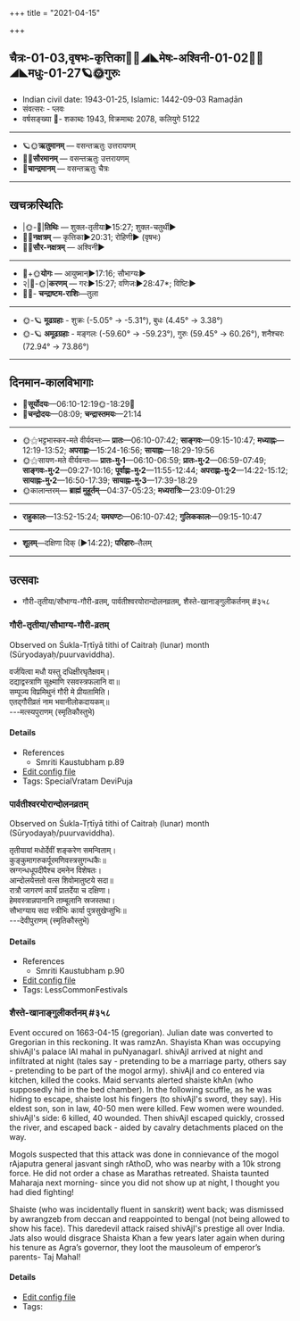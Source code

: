 +++
title = "2021-04-15"

+++
## चैत्रः-01-03,वृषभः-कृत्तिका🌛🌌◢◣मेषः-अश्विनी-01-02🌌🌞◢◣मधुः-01-27🪐🌞गुरुः
- Indian civil date: 1943-01-25, Islamic: 1442-09-03 Ramaḍān
- संवत्सरः - प्लवः
- वर्षसङ्ख्या 🌛- शकाब्दः 1943, विक्रमाब्दः 2078, कलियुगे 5122
___________________
- 🪐🌞**ऋतुमानम्** — वसन्तऋतुः उत्तरायणम्
- 🌌🌞**सौरमानम्** — वसन्तऋतुः उत्तरायणम्
- 🌛**चान्द्रमानम्** — वसन्तऋतुः चैत्रः
___________________


## खचक्रस्थितिः
- |🌞-🌛|**तिथिः** — शुक्ल-तृतीया►15:27; शुक्ल-चतुर्थी►  
- 🌌🌛**नक्षत्रम्** — कृत्तिका►20:31; रोहिणी► (वृषभः)  
- 🌌🌞**सौर-नक्षत्रम्** — अश्विनी►  
___________________
- 🌛+🌞**योगः** — आयुष्मान्►17:16; सौभाग्यः►  
- २|🌛-🌞|**करणम्** — गरः►15:27; वणिजः►28:47*; विष्टिः►  
- 🌌🌛- **चन्द्राष्टम-राशिः**—तुला  
___________________
- 🌞-🪐 **मूढग्रहाः** - शुक्रः (-5.05° → -5.31°), बुधः (4.45° → 3.38°)
- 🌞-🪐 **अमूढग्रहाः** - मङ्गलः (-59.60° → -59.23°), गुरुः (59.45° → 60.26°), शनैश्चरः (72.94° → 73.86°)
___________________


## दिनमान-कालविभागाः
- 🌅**सूर्योदयः**—06:10-12:19🌞️-18:29🌇  
- 🌛**चन्द्रोदयः**—08:09; **चन्द्रास्तमयः**—21:14  
___________________
- 🌞⚝भट्टभास्कर-मते वीर्यवन्तः— **प्रातः**—06:10-07:42; **साङ्गवः**—09:15-10:47; **मध्याह्नः**—12:19-13:52; **अपराह्णः**—15:24-16:56; **सायाह्नः**—18:29-19:56  
- 🌞⚝सायण-मते वीर्यवन्तः— **प्रातः-मु॰1**—06:10-06:59; **प्रातः-मु॰2**—06:59-07:49; **साङ्गवः-मु॰2**—09:27-10:16; **पूर्वाह्णः-मु॰2**—11:55-12:44; **अपराह्णः-मु॰2**—14:22-15:12; **सायाह्नः-मु॰2**—16:50-17:39; **सायाह्नः-मु॰3**—17:39-18:29  
- 🌞कालान्तरम्— **ब्राह्मं मुहूर्तम्**—04:37-05:23; **मध्यरात्रिः**—23:09-01:29  
___________________
- **राहुकालः**—13:52-15:24; **यमघण्टः**—06:10-07:42; **गुलिककालः**—09:15-10:47  
___________________
- **शूलम्**—दक्षिणा दिक् (►14:22); **परिहारः**–तैलम्  
___________________

## उत्सवाः
- गौरी-तृतीया/सौभाग्य-गौरी-व्रतम्, पार्वतीश्वरयोरान्दोलनव्रतम्, शैस्ते-खानाङ्गुलीकर्तनम् #३५८
### गौरी-तृतीया/सौभाग्य-गौरी-व्रतम्

Observed on Śukla-Tṛtīyā tithi of Caitraḥ (lunar) month (Sūryodayaḥ/puurvaviddha). 

वर्जयित्वा मधौ यस्तु दधिक्षीरघृतैक्षवम्।  
दद्याद्वस्त्राणि सूक्ष्माणि रसवस्त्रफलानि वा॥  
सम्पूज्य विप्रमिथुनं गौरी मे प्रीयतामिति।  
एतद्गौरीव्रतं नाम भवानीलोकदायकम्॥  
---मत्स्यपुराणम् (स्मृतिकौस्तुभे)



#### Details
- References
  - Smriti Kaustubham p.89
- [Edit config file](https://github.com/jyotisham/adyatithi/blob/master/devatA/umA/lunar_month/tithi/01/03/gaurI~tRtIyA_or_saubhAgya-gaurI-vratam.toml)
- Tags: SpecialVratam DeviPuja


### पार्वतीश्वरयोरान्दोलनव्रतम्

Observed on Śukla-Tṛtīyā tithi of Caitraḥ (lunar) month (Sūryodayaḥ/puurvaviddha). 

तृतीयायां मधोर्देवीं शङ्करेण समन्विताम्।  
कुङ्कुमागरुकर्पूरमणिवस्त्रसुगन्धकैः॥  
स्रग्गन्धधूपदीपैश्च दमनेन विशेषतः।  
आन्दोलयेत्ततो वत्स शिवोमातुष्टये सदा॥  
रात्रौ जागरणं कार्यं प्रातर्देया च दक्षिणा।  
हेमवस्त्रान्नपानानि ताम्बूलानि स्रजस्तथा।  
सौभाग्याय सदा स्त्रीभिः कार्या पुत्रसुखेप्सुभिः॥  
---देवीपुराणम् (स्मृतिकौस्तुभे)



#### Details
- References
  - Smriti Kaustubham p.90
- [Edit config file](https://github.com/jyotisham/adyatithi/blob/master/devatA/shaiva/lunar_month/tithi/01/03/pArvatIzvarayOrAndalanavratam.toml)
- Tags: LessCommonFestivals


### शैस्ते-खानाङ्गुलीकर्तनम् #३५८

Event occured on 1663-04-15 (gregorian). Julian date was converted to Gregorian in this reckoning. It was ramzAn. Shayista Khan was occupying shivAjI's palace lAl mahal in puNyanagarI. shivAjI arrived at night and infiltrated at night (tales say - pretending to be a marriage party, others say - pretending to be part of the mogol army). shivAjI and co entered via kitchen, killed the cooks. Maid servants alerted shaiste khAn (who supposedly hid in the bed chamber). In the following scuffle, as he was hiding to escape, shaiste lost his fingers (to shivAjI's sword, they say). His eldest son, son in law, 40-50 men were killed. Few women were wounded. shivAjI's side: 6 killed, 40 wounded. Then shivAjI escaped quickly, crossed the river, and escaped back - aided by cavalry detachments placed on the way.

Mogols suspected that this attack was done in connievance of the mogol rAjaputra general jasvant singh rAthoD, who was nearby with a 10k strong force. He did not order a chase as Marathas retreated. Shaista taunted Maharaja next morning- since you did not show up at night, I thought you had died fighting! 

Shaiste (who was incidentally fluent in sanskrit) went back; was dismissed by awrangzeb from deccan and reappointed to bengal (not being allowed to show his face). This daredevil attack raised shivAjI's prestige all over India. Jats also would disgrace Shaista Khan a few years later again when during his tenure as Agra’s governor, they loot the mausoleum of emperor’s parents- Taj Mahal!

#### Details
- [Edit config file](https://github.com/jyotisham/adyatithi/blob/master/mahApuruSha/xatra-later/julian/day/04/05/shaiste-khAn-angulI-kartanam.toml)
- Tags: 


